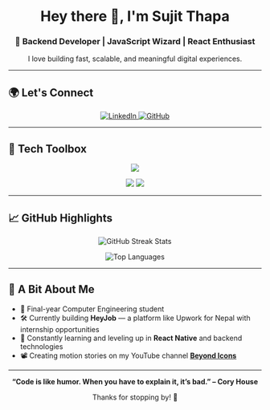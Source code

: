 <h1 align="center">Hey there 👋, I'm Sujit Thapa</h1>
<h3 align="center">🚀 Backend Developer | JavaScript Wizard | React Enthusiast</h3>

<p align="center">I love building fast, scalable, and meaningful digital experiences.</p>

---

## 🌍 Let's Connect

<p align="center">
  <a href="https://linkedin.com/in/sujit-thapa" target="_blank">
    <img src="https://img.shields.io/badge/LinkedIn-%230077B5?style=for-the-badge&logo=linkedin&logoColor=white" alt="LinkedIn"/>
  </a>
  <a href="https://github.com/sujit-thapa" target="_blank">
    <img src="https://img.shields.io/badge/GitHub-%23181717?style=for-the-badge&logo=github&logoColor=white" alt="GitHub"/>
  </a>
</p>

---

## 🧰 Tech Toolbox

<p align="center">
  <img src="https://skillicons.dev/icons?i=js,ts,react,nextjs,nodejs,express,mongodb,postgres,html,css,git,figma" />
</p>

<p align="center">
  <img src="https://img.shields.io/badge/Code-Clean & Scalable-blue?style=flat-square" />
  <img src="https://img.shields.io/badge/Focus-Performance & UX-success?style=flat-square" />
</p>

---

## 📈 GitHub Highlights

<p align="center">
  <img src="https://github-readme-streak-stats.herokuapp.com/?user=sujit-thapa&theme=tokyonight" alt="GitHub Streak Stats" />
</p>

<p align="center">
  <img src="https://github-readme-stats.vercel.app/api/top-langs?username=sujit-thapa&show_icons=true&locale=en&layout=compact&theme=tokyonight" alt="Top Languages" />
</p>

---

## 🧠 A Bit About Me

- 💼 Final-year Computer Engineering student
- 🛠️ Currently building **HeyJob** — a platform like Upwork for Nepal with internship opportunities
- 🌱 Constantly learning and leveling up in **React Native** and backend technologies
- 📽️ Creating motion stories on my YouTube channel [**Beyond Icons**](https://www.youtube.com/@beyondicons)

---

<p align="center"><strong>“Code is like humor. When you have to explain it, it’s bad.” – Cory House</strong></p>

<p align="center">Thanks for stopping by! 🚀</p>
